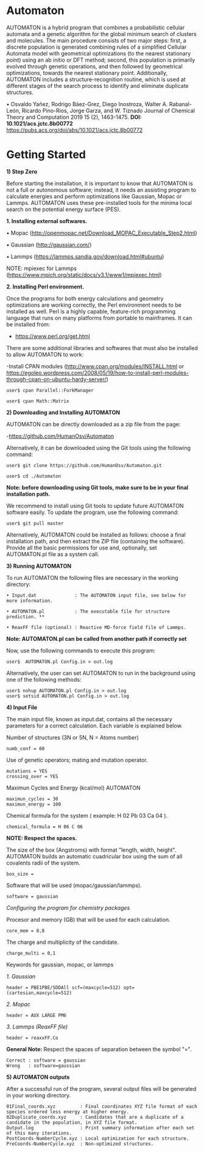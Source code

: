 # Automaton

AUTOMATON is a hybrid program that combines a probabilistic cellular automata and a genetic algorithm for the global minimum search of clusters and molecules. The main procedure consists of two major steps: first, a discrete population is generated combining rules of a simplified Cellular Automata model with geometrical optimizations (to the nearest stationary point) using an ab initio or DFT method; second, this population is primarily evolved through genetic operations, and then followed by geometrical optimizations, towards the nearest stationary point. Additionally, AUTOMATON includes a structure-recognition routine, which is used at different stages of the search process to identify and eliminate duplicate structures.

• Osvaldo Yañez, Rodrigo Báez-Grez, Diego Inostroza, Walter A. Rabanal-León, Ricardo Pino-Rios, Jorge Garza, and W. Tiznado
Journal of Chemical Theory and Computation 2019 15 (2), 1463-1475. **DOI: 10.1021/acs.jctc.8b00772**
https://pubs.acs.org/doi/abs/10.1021/acs.jctc.8b00772

# Getting Started

**1)	Step Zero**

Before starting the installation, it is important to know that AUTOMATON is not a full or autonomous software; instead, it needs an assisting program to calculate energies and perform optimizations like Gaussian, Mopac or Lammps. AUTOMATON uses these pre-installed tools for the minima local search on the potential energy surface (PES).

**1. Installing external softwares.**

  •	Mopac (http://openmopac.net/Download_MOPAC_Executable_Step2.html)

  •	Gaussian (http://gaussian.com/)

  •	Lammps (https://lammps.sandia.gov/download.html#ubuntu)
  
  NOTE: mpiexec for Lammps (https://www.mpich.org/static/docs/v3.1/www1/mpiexec.html)

**2. Installing Perl environment.**

Once the programs for both energy calculations and geometry optimizations are working correctly, the Perl environment needs to be installed as well. Perl is a highly capable, feature-rich programming language that runs on many platforms from portable to mainframes.
It can be installed from:
- https://www.perl.org/get.html

There are some additional libraries and softwares that must also be installed to allow AUTOMATON to work:

-Install CPAN modules (http://www.cpan.org/modules/INSTALL.html or https://egoleo.wordpress.com/2008/05/19/how-to-install-perl-modules-through-cpan-on-ubuntu-hardy-server/)

    user$ cpan Parallel::ForkManager
      
    user$ cpan Math::Matrix

**2)	Downloading and Installing AUTOMATON**

AUTOMATON can be directly downloaded as a zip file from the page:

-https://github.com/HumanOsv/Automaton

Alternatively, it can be downloaded using the Git tools using the following command:

    user$ git clone https://github.com/HumanOsv/Automaton.git

    user$ cd ./Automaton

**Note: before downloading using Git tools, make sure to be in your final installation path.**

We recommend to install using Git tools to update future AUTOMATON software easily. To update the program, use the following command:

	user$ git pull master
	
Alternatively, AUTOMATON could be installed as follows: choose a final installation path, and then extract the ZIP file (containing the software). Provide all the basic permissions for use and, optionally, set AUTOMATON.pl file as a system call.

**3)	Running AUTOMATON**

To run AUTOMATON the following files are necessary in the working directory:

    • Input.dat              : The AUTOMATON input file, see below for more information.

    • AUTOMATON.pl           : The executable file for structure prediction. **

    • ReaxFF file (optional) : Reactive MD-force field file of Lammps.

**Note: AUTOMATON.pl can be called from another path if correctly set**

Now, use the following commands to execute this program:

    user$  AUTOMATON.pl Config.in > out.log

Alternatively, the user can set AUTOMATON to run in the background using one of the following methods:

	user$ nohup AUTOMATON.pl Config.in > out.log
	user$ setsid AUTOMATON.pl Config.in > out.log

**4)	Input File**

The main input file, known as input.dat, contains all the necessary parameters for a correct calculation. Each variable is explained below.

Number of structures (3N or 5N, N = Atoms number)

    numb_conf = 60


Use of genetic operators; mating and mutation operator.

    mutations = YES
    crossing_over = YES


Maximun Cycles and Energy (kcal/mol) AUTOMATON

    maximun_cycles = 30
    maximun_energy = 100


Chemical formula for the system ( example: H 02 Pb 03 Ca 04 ).

    chemical_formula = H 06 C 06

**NOTE: Respect the spaces.**


The size of the box (Angstroms) with format "length, width, height". AUTOMATON builds an automatic cuadricular box using the sum of all covalents radii of the system.

    box_size = 
    

Software that will be used (mopac/gaussian/lammps).

    software = gaussian

*Configuring the program for chemistry packages*


Procesor and memory (GB) that will be used for each calculation.

    core_mem = 8,8


The charge and multiplicity of the candidate.

    charge_multi = 0,1


Keywords for gaussian, mopac, or lammps

*1. Gaussian*

    header = PBE1PBE/SDDAll scf=(maxcycle=512) opt=(cartesian,maxcycle=512)

*2. Mopac*

    header = AUX LARGE PM6

*3. Lammps (ReaxFF file)*

    header = reaxxFF.Co

**General Note:** Respect the spaces of separation between the symbol "=".

    Correct : software = gaussian
    Wrong   : software=gaussian

**5) AUTOMATON outputs**

After a successful run of the program, several output files will be generated in your working directory.

	01Final_coords.xyz         : Final coordinates XYZ file format of each species ordered less energy at higher energy.
	02Duplicate_coords.xyz     : Candidates that are a duplicate of a candidate in the population, in XYZ file format.
	Output.log                 : Print summary information after each set of this many iterations.
	PostCoords-NumberCycle.xyz : Local optimization for each structure.
	PreCoords-NumberCycle.xyz  : Non-optimized structures.
	
	
	
